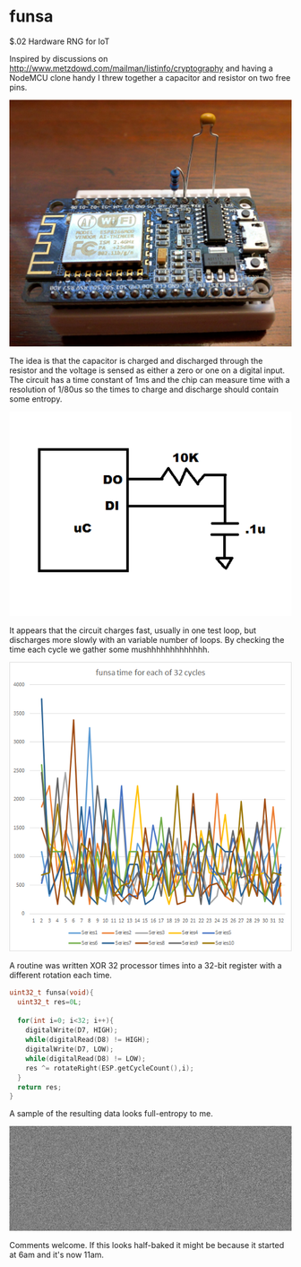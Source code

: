 # funsa
$.02 Hardware RNG for IoT

Inspired by discussions on http://www.metzdowd.com/mailman/listinfo/cryptography and having a NodeMCU clone handy I threw together a capacitor and resistor on two free pins.

![Breadboard](/funsa_breadboard.jpg)

The idea is that the capacitor is charged and discharged through the resistor and the voltage is sensed as either a zero or one
on a digital input. The circuit has a time constant of 1ms and the chip can measure time with a resolution of 1/80us so the times
to charge and discharge should contain some entropy.

![Schematic](/funsa_schematic.png)

It appears that the circuit charges fast, usually in one test loop, but discharges more slowly with an variable number of loops. By
checking the time each cycle we gather some mushhhhhhhhhhhhh.

![Timing](/funsa_times.png)

A routine was written XOR 32 processor times into a 32-bit register with a different rotation each time.

```c
uint32_t funsa(void){
  uint32_t res=0L;
  
  for(int i=0; i<32; i++){
    digitalWrite(D7, HIGH);
    while(digitalRead(D8) != HIGH);
    digitalWrite(D7, LOW);
    while(digitalRead(D8) != LOW);
    res ^= rotateRight(ESP.getCycleCount(),i);
  }
  return res;
}
```
A sample of the resulting data looks full-entropy to me.

![Bits](/funsa.bin.png)

Comments welcome. If this looks half-baked it might be because it started at 6am and it's now 11am.
